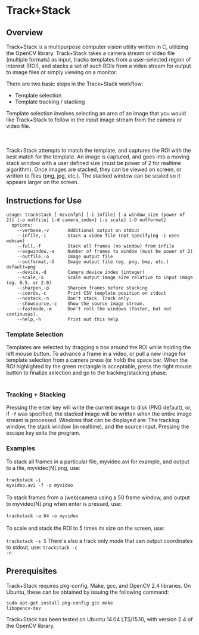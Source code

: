 # Track+Stack

## Overview

Track+Stack is a multipurpose computer vision utility written in C, utilizing the OpenCV library.  Track+Stack takes a camera stream or video file (multiple formats) as input, tracks templates from a user-selected region of interest (ROI), and stacks a set of such ROIs from a video stream for output to image files or simply viewing on a monitor.

There are two basic steps in the Track+Stack workflow:

* Template selection
* Template tracking / stacking

Template selection involves selecting an area of an image that you would like Track+Stack to follow in the input image stream from the camera or video file.  

<br>
<br>
Track+Stack attempts to match the template, and captures the ROI with the best match for the template.  An image is captured, and goes into a moving stack window with a user defined size (must be power of 2 for realtime algorithm).  Once images are stacked, they can be viewed on screen, or written to files (png, jpg, etc.).  The stacked window can be scaled so it appears larger on the screen.


## Instructions for Use

```
usage: trackstack [-mzvcnfph] [-i infile] [-a window_size (power of 2)] [-o outfile] [-d camera_index] [-s scale] [-O outformat]
  options:                                          
    --verbose,-v       Additional output on stdout
    --infile,-i        Stack a video file (not specifying -i uses webcam)
    --full,-f          Stack all frames (no window) from infile
    --avgwindow,-a     Number of frames to window (must be power of 2)
    --outfile,-o       Image output file
    --outformat,-O     Image output file (eg. png, bmp, etc.) default=png
    --device,-d        Camera device index (integer)
    --scale,-s         Scale output image size relative to input image (eg. 0.5, or 2.0)
    --sharpen,-p       Sharpen frames before stacking
    --coords,-c        Print CSV template position on stdout
    --nostack,-n       Don't stack. Track only.
    --showsource,-z    Show the source image stream.
    --fastmode,-m      Don't roll the windows (faster, but not continuous).
    --help,-h          Print out this help
```

### Template Selection

Templates are selected by dragging a box around the ROI while holding the left mouse button.  To advance a frame in a video, or pull a new image for template selection from a camera press (or hold) the space bar.  When the ROI highlighted by the green rectangle is acceptable, press the right mouse button to finalize selection and go to the tracking/stacking phase.<br><br>

### Tracking + Stacking

Pressing the enter key will write the current image to disk (PNG default), or, if <code>-f</code> was specified, the stacked image will be written when the entire image stream is processed. Windows that can be displayed are: The tracking window, the stack window (in realtime), and the source input.   Pressing the escape key exits the program. 

### Examples

To stack all frames in a particular file, myvideo.avi for example, and output to a file, myvideo[N].png, use: <br><br>
<code>trackstack -i myvideo.avi -f -o myvideo</code>
<br><br>
To stack frames from a (web)camera using a 50 frame window, and output to myvideo[N].png when enter is pressed, use:<br><br>
<code>trackstack -a 64 -o myvideo</code> 
<br><br>
To scale and stack the ROI to 5 times its size on the screen, use:<br><br>
<code>trackstack -s 5</code> 
There's also a track only mode that can output coordinates to stdout, use:
<code>trackstack -c -n</code> 
## Prerequisites

Track+Stack requires pkg-config, Make, gcc, and OpenCV 2.4 libraries.  On Ubuntu, these can be obtained by issuing the following command:

<code>sudo apt-get install pkg-config gcc make libopencv-dev</code> 

Track+Stack has been tested on Ubuntu 14.04 LTS/15.10, with version 2.4 of the OpenCV library.    

